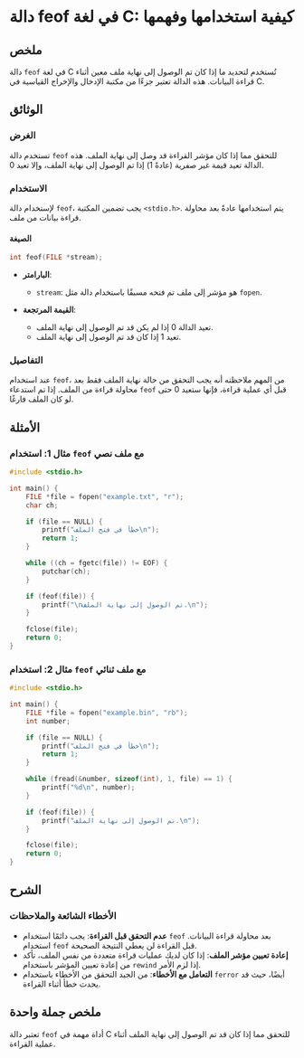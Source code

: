 <!--
Meta Description: # دالة feof في لغة C: كيفية استخدامها وفهمها ## ملخص دالة `feof` في لغة C تُستخدم لتحديد ما إذا كان تم الوصول إلى نهاية ملف معين أثناء قراءة البيانات....
Meta Keywords: feof, الملف, file, إذا, إلى
-->

# دالة feof في لغة C: كيفية استخدامها وفهمها

## ملخص
دالة `feof` في لغة C تُستخدم لتحديد ما إذا كان تم الوصول إلى نهاية ملف معين أثناء قراءة البيانات. هذه الدالة تعتبر جزءًا من مكتبة الإدخال والإخراج القياسية في C.

## الوثائق
### الغرض
تستخدم دالة `feof` للتحقق مما إذا كان مؤشر القراءة قد وصل إلى نهاية الملف. هذه الدالة تعيد قيمة غير صفرية (عادةً 1) إذا تم الوصول إلى نهاية الملف، وإلا تعيد 0.

### الاستخدام
لإستخدام دالة `feof`، يجب تضمين المكتبة `<stdio.h>`. يتم استخدامها عادةً بعد محاولة قراءة بيانات من ملف.

#### الصيغة
```c
int feof(FILE *stream);
```

- **البارامتر**: 
  - `stream`: هو مؤشر إلى ملف تم فتحه مسبقًا باستخدام دالة مثل `fopen`.
  
- **القيمة المرتجعة**:
  - تعيد الدالة 0 إذا لم يكن قد تم الوصول إلى نهاية الملف.
  - تعيد 1 إذا كان قد تم الوصول إلى نهاية الملف.

### التفاصيل
عند استخدام `feof`، من المهم ملاحظته أنه يجب التحقق من حالة نهاية الملف فقط بعد محاولة قراءة من الملف. إذا تم استدعاء `feof` قبل أي عملية قراءة، فإنها ستعيد 0 حتى لو كان الملف فارغًا.

## الأمثلة
### مثال 1: استخدام `feof` مع ملف نصي
```c
#include <stdio.h>

int main() {
    FILE *file = fopen("example.txt", "r");
    char ch;

    if (file == NULL) {
        printf("خطأ في فتح الملف\n");
        return 1;
    }

    while ((ch = fgetc(file)) != EOF) {
        putchar(ch);
    }

    if (feof(file)) {
        printf("\nتم الوصول إلى نهاية الملف.\n");
    }

    fclose(file);
    return 0;
}
```

### مثال 2: استخدام `feof` مع ملف ثنائي
```c
#include <stdio.h>

int main() {
    FILE *file = fopen("example.bin", "rb");
    int number;

    if (file == NULL) {
        printf("خطأ في فتح الملف\n");
        return 1;
    }

    while (fread(&number, sizeof(int), 1, file) == 1) {
        printf("%d\n", number);
    }

    if (feof(file)) {
        printf("تم الوصول إلى نهاية الملف.\n");
    }

    fclose(file);
    return 0;
}
```

## الشرح
### الأخطاء الشائعة والملاحظات
- **عدم التحقق قبل القراءة**: يجب دائمًا استخدام `feof` بعد محاولة قراءة البيانات. استخدام `feof` قبل القراءة لن يعطي النتيجة الصحيحة.
- **إعادة تعيين مؤشر الملف**: إذا كان لديك عمليات قراءة متعددة من نفس الملف، تأكد من إعادة تعيين المؤشر باستخدام `rewind` إذا لزم الأمر.
- **التعامل مع الأخطاء**: من الجيد التحقق من الأخطاء باستخدام `ferror` أيضًا، حيث قد يحدث خطأ أثناء القراءة.

## ملخص جملة واحدة
تعتبر دالة `feof` أداة مهمة في C للتحقق مما إذا كان قد تم الوصول إلى نهاية الملف أثناء عملية القراءة.